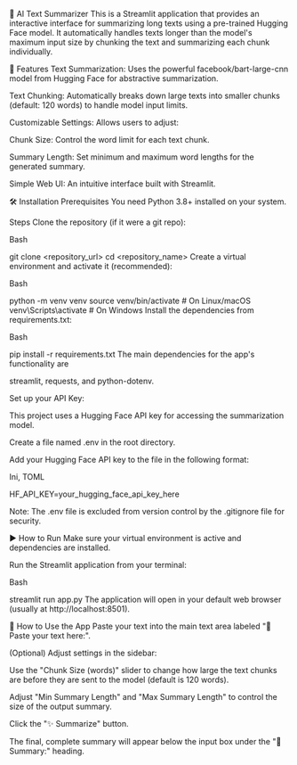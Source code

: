 📰 AI Text Summarizer
This is a Streamlit application that provides an interactive interface for summarizing long texts using a pre-trained Hugging Face model. It automatically handles texts longer than the model's maximum input size by chunking the text and summarizing each chunk individually.

🚀 Features
Text Summarization: Uses the powerful facebook/bart-large-cnn model from Hugging Face for abstractive summarization.

Text Chunking: Automatically breaks down large texts into smaller chunks (default: 120 words) to handle model input limits.

Customizable Settings: Allows users to adjust:

Chunk Size: Control the word limit for each text chunk.

Summary Length: Set minimum and maximum word lengths for the generated summary.

Simple Web UI: An intuitive interface built with Streamlit.

🛠️ Installation
Prerequisites
You need Python 3.8+ installed on your system.

Steps
Clone the repository (if it were a git repo):

Bash

git clone <repository_url>
cd <repository_name>
Create a virtual environment and activate it (recommended):

Bash

python -m venv venv
source venv/bin/activate  # On Linux/macOS
venv\Scripts\activate     # On Windows
Install the dependencies from requirements.txt:

Bash

pip install -r requirements.txt
The main dependencies for the app's functionality are 

streamlit, requests, and python-dotenv.

Set up your API Key:

This project uses a Hugging Face API key for accessing the summarization model.

Create a file named .env in the root directory.

Add your Hugging Face API key to the file in the following format:

Ini, TOML

HF_API_KEY=your_hugging_face_api_key_here

Note: The .env file is excluded from version control by the .gitignore file for security.

▶️ How to Run
Make sure your virtual environment is active and dependencies are installed.

Run the Streamlit application from your terminal:

Bash

streamlit run app.py
The application will open in your default web browser (usually at http://localhost:8501).

📝 How to Use the App
Paste your text into the main text area labeled "📄 Paste your text here:".

(Optional) Adjust settings in the sidebar:

Use the "Chunk Size (words)" slider to change how large the text chunks are before they are sent to the model (default is 120 words).

Adjust "Min Summary Length" and "Max Summary Length" to control the size of the output summary.

Click the "✨ Summarize" button.

The final, complete summary will appear below the input box under the "📝 Summary:" heading.

